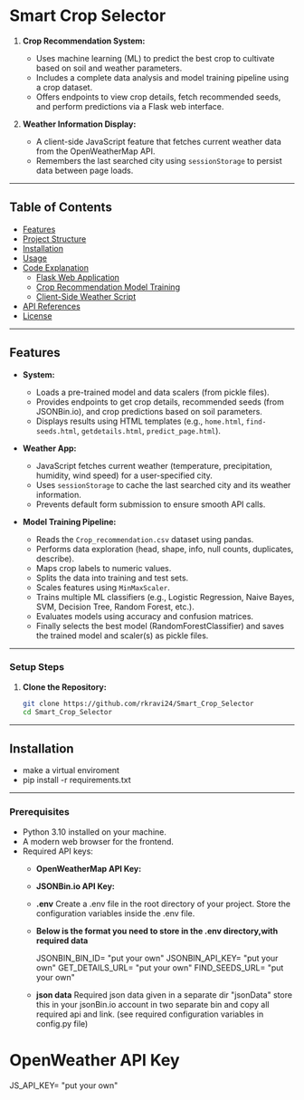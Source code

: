 # Smart Crop Selector 


1. **Crop Recommendation System:**  
   - Uses machine learning (ML) to predict the best crop to cultivate based on soil and weather parameters.
   - Includes a complete data analysis and model training pipeline using a crop dataset.
   - Offers endpoints to view crop details, fetch recommended seeds, and perform predictions via a Flask web interface.

2. **Weather Information Display:**  
   - A client-side JavaScript feature that fetches current weather data from the OpenWeatherMap API.
   - Remembers the last searched city using `sessionStorage` to persist data between page loads.

---

## Table of Contents
- [Features](#features)
- [Project Structure](#project-structure)
- [Installation](#installation)
- [Usage](#usage)
- [Code Explanation](#code-explanation)
  - [Flask Web Application](#flask-web-application)
  - [Crop Recommendation Model Training](#crop-recommendation-model-training)
  - [Client-Side Weather Script](#client-side-weather-script)
- [API References](#api-references)
- [License](#license)

---

## Features
- **System:**  
  - Loads a pre-trained model and data scalers (from pickle files).
  - Provides endpoints to get crop details, recommended seeds (from JSONBin.io), and crop predictions based on soil parameters.
  - Displays results using HTML templates (e.g., `home.html`, `find-seeds.html`, `getdetails.html`, `predict_page.html`).

- **Weather App:**  
  - JavaScript fetches current weather (temperature, precipitation, humidity, wind speed) for a user-specified city.
  - Uses `sessionStorage` to cache the last searched city and its weather information.
  - Prevents default form submission to ensure smooth API calls.

- **Model Training Pipeline:**  
  - Reads the `Crop_recommendation.csv` dataset using pandas.
  - Performs data exploration (head, shape, info, null counts, duplicates, describe).
  - Maps crop labels to numeric values.
  - Splits the data into training and test sets.
  - Scales features using `MinMaxScaler`.
  - Trains multiple ML classifiers (e.g., Logistic Regression, Naive Bayes, SVM, Decision Tree, Random Forest, etc.).
  - Evaluates models using accuracy and confusion matrices.
  - Finally selects the best model (RandomForestClassifier) and saves the trained model and scaler(s) as pickle files.

---

### Setup Steps
1. **Clone the Repository:**
   ```bash
   git clone https://github.com/rkravi24/Smart_Crop_Selector
   cd Smart_Crop_Selector

---

## Installation
- make a virtual enviroment
- pip install -r requirements.txt

---

### Prerequisites
- Python 3.10 installed on your machine.
- A modern web browser for the frontend.
- Required API keys:
  - **OpenWeatherMap API Key:**
  - **JSONBin.io API Key:**

  - **.env** Create a .env file in the root directory of your project. Store the     
    configuration variables inside the .env file.

  - **Below is the format you need to store in the .env directory,with required data**

      JSONBIN_BIN_ID= "put your own"
      JSONBIN_API_KEY= "put your own"
      GET_DETAILS_URL= "put your own"
      FIND_SEEDS_URL= "put your own"
      
  
  - **json data** Required json data given in a separate dir "jsonData" store this in your jsonBin.io
    account in two separate bin and copy all required api and link. (see required configuration variables in config.py file)



# OpenWeather API Key
JS_API_KEY= "put your own"

